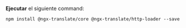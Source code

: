 **Ejecutar** el siguiente command:

```
npm install @ngx-translate/core @ngx-translate/http-loader --save
```
